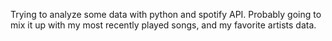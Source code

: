 Trying to analyze some data with python and spotify API. 
Probably going to mix it up with my most recently played songs, and my favorite artists data. 
